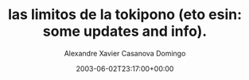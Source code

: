 ---
title: 'las limitos de la tokipono (eto esin: some updates and info).'
posts: 3
hash: 't136'
author: 'Alexandre Xavier Casanova Domingo'
date: 2003-06-02T23:17:00+00:00
sources:
  - http://forums.tokipona.org/viewtopic.php%3Ft=136.html
---